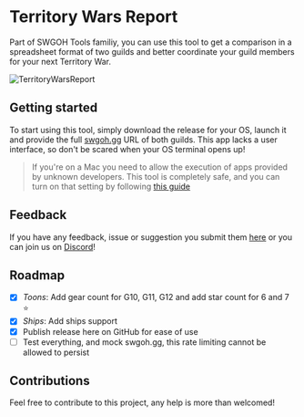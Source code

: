 # Territory Wars Report
Part of SWGOH Tools familiy, you can use this tool to get a comparison in a spreadsheet format of two guilds and better coordinate your guild members for your next Territory War.

![TerritoryWarsReport](https://cdn.pixabay.com/photo/2017/02/08/09/44/starwars-2048262_960_720.jpg)

## Getting started
To start using this tool, simply download the release for your OS, launch it and provide the full [swgoh.gg](https://swgoh.gg/) URL of both guilds. This app lacks a user interface, so don't be scared when your OS terminal opens up!

> If you're on a Mac you need to allow the execution of apps provided by unknown developers. This tool is completely safe, and you can turn on that setting by following [this guide](https://www.youtube.com/watch?v=xFpVqkyXFy4)

## Feedback
If you have any feedback, issue or suggestion you submit them [here](https://github.com/rentziass/territory_wars_report/issues) or you can join us on [Discord](https://discord.gg/YGUa2Fy)!

## Roadmap
- [x] *Toons*: Add gear count for G10, G11, G12 and add star count for 6 and 7 ⭐️
- [x] *Ships*: Add ships support
- [x] Publish release here on GitHub for ease of use
- [ ] Test everything, and mock swgoh.gg, this rate limiting cannot be allowed to persist

## Contributions
Feel free to contribute to this project, any help is more than welcomed!
